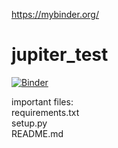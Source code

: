 https://mybinder.org/
# jupiter_test
[![Binder](https://mybinder.org/badge_logo.svg)](https://mybinder.org/v2/gh/HaykSD/jupiter_test/master)


important files: <br />
    requirements.txt <br />
    setup.py <br />
    README.md <br />
